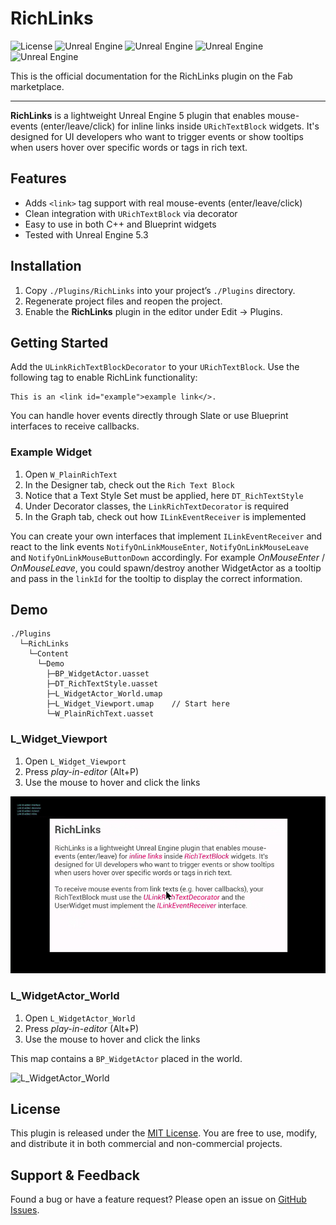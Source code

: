 # RichLinks

![License](https://img.shields.io/badge/license-MIT-green)
![Unreal Engine](https://img.shields.io/badge/UE-5.3-blue)
![Unreal Engine](https://img.shields.io/badge/UE-5.4-blue)
![Unreal Engine](https://img.shields.io/badge/UE-5.5-blue)
![Unreal Engine](https://img.shields.io/badge/UE-5.6-blue)

This is the official documentation for the RichLinks plugin on the Fab marketplace.

---

**RichLinks** is a lightweight Unreal Engine 5 plugin that enables mouse-events (enter/leave/click) for inline links inside `URichTextBlock` widgets. It's designed for UI developers who want to trigger events or show tooltips when users hover over specific words or tags in rich text.

## Features

- Adds `<link>` tag support with real mouse-events (enter/leave/click)
- Clean integration with `URichTextBlock` via decorator
- Easy to use in both C++ and Blueprint widgets
- Tested with Unreal Engine 5.3

## Installation

1. Copy `./Plugins/RichLinks` into your project’s `./Plugins` directory.
2. Regenerate project files and reopen the project.
3. Enable the **RichLinks** plugin in the editor under Edit -> Plugins.


## Getting Started

Add the `ULinkRichTextBlockDecorator` to your `URichTextBlock`. Use the following tag to enable RichLink functionality:

```
This is an <link id="example">example link</>.
```

You can handle hover events directly through Slate or use Blueprint interfaces to receive callbacks.

### Example Widget

1. Open `W_PlainRichText`
2. In the Designer tab, check out the `Rich Text Block`
3. Notice that a Text Style Set must be applied, here `DT_RichTextStyle`
4. Under Decorator classes, the `LinkRichTextDecorator` is required
3. In the Graph tab, check out how `ILinkEventReceiver` is implemented

You can create your own interfaces that implement `ILinkEventReceiver` and react to the link events `NotifyOnLinkMouseEnter`, `NotifyOnLinkMouseLeave` and `NotifyOnLinkMouseButtonDown` accordingly. For example *OnMouseEnter* / *OnMouseLeave*, you could spawn/destroy another WidgetActor as a tooltip and pass in the `linkId` for the tooltip to display the correct information.


## Demo
```
./Plugins
  └─RichLinks
    └─Content
      └─Demo
        ├─BP_WidgetActor.uasset
        ├─DT_RichTextStyle.uasset
        ├─L_WidgetActor_World.umap
        ├─L_Widget_Viewport.umap    // Start here 
        └─W_PlainRichText.uasset
```

### L_Widget_Viewport

1. Open `L_Widget_Viewport`
2. Press *play-in-editor* (Alt+P)
3. Use the mouse to hover and click the links

![L_Widget_Viewport](Demo-L_Widget_Viewport.gif)

### L_WidgetActor_World

1. Open `L_WidgetActor_World`
2. Press *play-in-editor* (Alt+P)
3. Use the mouse to hover and click the links

This map contains a `BP_WidgetActor` placed in the world.

![L_WidgetActor_World](Demo-L_WidgetActor_World.gif)

## License

This plugin is released under the [MIT License](LICENSE). You are free to use, modify, and distribute it in both commercial and non-commercial projects.

## Support & Feedback

Found a bug or have a feature request? Please open an issue on [GitHub Issues](https://github.com/kaijurgeit/UE5RichLinksPlugin/issues).
